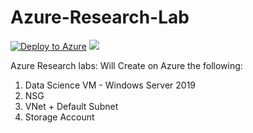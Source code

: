 # Azure-Research-Lab

[![Deploy to Azure](http://azuredeploy.net/deploybutton.png)](https://portal.azure.com/#create/Microsoft.Template/uri/https://raw.githubusercontent.com/shachafc/Azure-Research-Lab/master/template.json) 
<a href="http://armviz.io/#/?load=https://raw.githubusercontent.com/shachafc/Azure-Research-Lab/master/template.json" target="_blank">
    <img src="http://armviz.io/visualizebutton.png"/>
</a>


Azure Research labs:
Will Create on Azure the following:

1. Data Science VM - Windows Server 2019
2. NSG
3. VNet + Default Subnet
4. Storage Account


